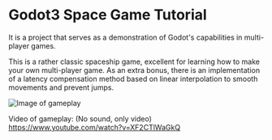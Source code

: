 # Godot3 Space Game Tutorial

It is a project that serves as a demonstration of Godot's capabilities in multi-player games.

This is a rather classic spaceship game, excellent for learning how to make your own multi-player game.
As an extra bonus, there is an implementation of a latency compensation method based on linear interpolation to smooth movements and prevent jumps.

![Image of gameplay](https://shadebob.org/godot3-spacegame/screenshots/screenshot.png)

Video of gameplay: (No sound, only video)
https://www.youtube.com/watch?v=XF2CTlWaGkQ
